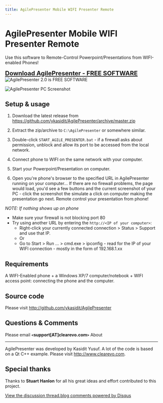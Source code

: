 ```yaml
---
title: AgilePresenter Mobile WIFI Presenter Remote
---
```



AgilePresenter Mobile WIFI Presenter Remote
==========================

Use this software to Remote-Control Powerpoint/Presentations from WIFI-enabled Phones!

**<big><big>[Download AgilePresenter - FREE SOFTWARE](http://github.com/ykasidit/AgilePresenter/archives/master)</big></big>** ![AgilePresenter 2.0 is FREE SOFTWARE](../images/gplv3-127x51.png)

![AgilePresenter PC Screenshot](../images/agile_presenter_ss.png)

Setup & usage
-------------
1. Download the latest release from <https://github.com/ykasidit/AgilePresenter/archive/master.zip>

2. Extract the zip/archive to `C:\AgilePresenter` or somewhere similar. 

3. Double-click `START_AGILE_PRESENTER.bat` - if a firewall asks about permission, unblock and allow its port to be accessed from the local network.

4. Connect phone to WIFI on the same network with your computer.

5. Start your Powerpoint/Presentation on computer.

6. Open you're phone's browser to the specified URL in AgilePresenter running on your computer...  If there are no firewall problems, the page would load, you'd see a few buttons and the current screenshot of your PC - click the screenshot the simulate a click on computer making the presentation go next. Remote control your presentation from phone!

*NOTE: If nothing shows up on phone*
- Make sure your firewall is not blocking port 80
- Try using another URL by entering the `http://<IP of your computer>`:
	- Right-click your currently connected connection > Status > Support and use that IP.
	- Or
	- Go to Start > Run ... > cmd.exe > ipconfig - read for the IP of your WIFI connection - mostly in the form of 192.168.1.xx


Requirements
----------
A WIFI-Enabled phone + a Windows XP/7 computer/notebook + WIFI access point: connecting the phone and the computer.

Source code
-----------
Please visit <http://github.com/ykasidit/AgilePresenter>

Questions & Comments
-------------------
Please email **`<`support[AT]clearevo.com`>`**
About

--------
AgilePresenter was developed by Kasidit Yusuf. A lot of the code is based on a Qt C++ example. Please visit <http://www.clearevo.com>.


Special thanks
--------------
Thanks to **Stuart Hanlon** for all his great ideas and effort contributed to this project.

 <p>
<div id="disqus_thread"></div><script type="text/javascript" src="http://disqus.com/forums/kasiditsblog/embed.js"></script><noscript><a href="http://disqus.com/forums/kasiditsblog/?url=ref">View the discussion thread.</a></noscript><a href="http://disqus.com" class="dsq-brlink">blog comments powered by <span class="logo-disqus">Disqus</span></a></p>

